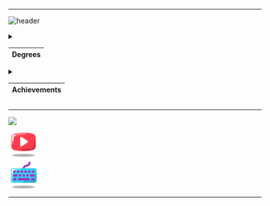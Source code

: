 ***
![header](https://capsule-render.vercel.app/api?text=azozrazoz&animation=fadeIn&type=waving&color=gradient&height=100)

<details>
<summary style="
			-ms-user-select: none; 
			-moz-user-select: none; 
			-webkit-user-select: none; 
			user-select: none;">

|Degrees|
|-------|

</summary>

1. A fourth-year student of the CATEC College.<br/>Specialty robotics and embedded systems technician.
2. Student IT-STEP academy.
3. Graduate of the Kokshetau music school.

</details>

<details>
<summary style="
			-ms-user-select: none; 
			-moz-user-select: none; 
			-webkit-user-select: none; 
			user-select: none;">

|Achievements|
|-------|

</summary>

* Prize-winner of the All-Russian marathon festival "DETalka".
* Time record for assembling a Rubik's cube: <span style="color:blue;">**16.2 с.**</span>
* Graduated from the music school with honors.
* 500+ youtube subscribers :).
* Winner of the WorldSkills Regional Championship.
* Winner of the WorldSkills National championship.
* Participant of the WorldSkills World championship.

</details>

***

<div>

<a href="https://www.codewars.com/users/azozrazoz" target="blank">
<img src="https://www.codewars.com/users/azozrazoz/badges/large" height="30"/>
</a>
<br />
<a href="https://www.youtube.com/@doshan" target="blank">
<img src="youtube-128.png" height="60"/>
</a>
<br />
<a href="https://monkeytype.com/profile/imka" target="blank">
<img src="keyboard-64.png" height="60"/>
</a>

</div>

***

<!--- ![Мой значок на Credly](https://www.credly.com/assets/images/sample-badge.png) --->
